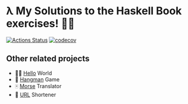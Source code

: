 # λ My Solutions to the Haskell Book exercises! 💪🏼

[![Actions Status](https://github.com/kutyel/haskell-book/workflows/Haskell+CI/badge.svg)](https://github.com/kutyel/haskell-book/actions)
[![codecov](https://codecov.io/gh/kutyel/haskell-book/branch/master/graph/badge.svg)](https://codecov.io/gh/kutyel/haskell-book)

## Other related projects

- 👋🏼 [Hello](https://github.com/kutyel/hello) World
- 👾 [Hangman](https://github.com/kutyel/hangman) Game
- 🀄️ [Morse](https://github.com/kutyel/morse) Translator
- 🔗 [URL](https://github.com/kutyel/urlish) Shortener
